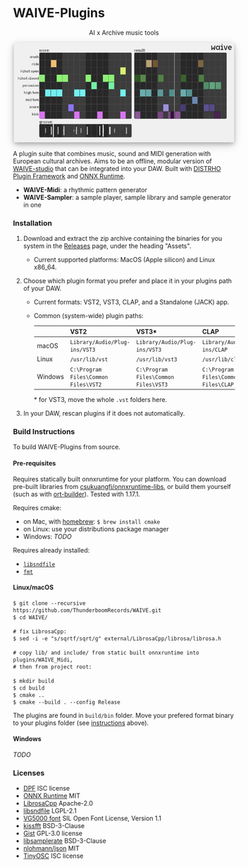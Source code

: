 # WAIVE-Plugins

<p align="center">    
AI x Archive music tools
</p>

<p align="center">
    <img 
        src="assets/screenshot.png" 
        style="border-radius: 4px; box-shadow: 0 4px 8px rgba(0, 0, 0, 0.2), 0 6px 20px 0 rgba(0, 0, 0, 0.19);"
        width="500"
    >
</p>

A plugin suite that combines music, sound and MIDI generation with European cultural archives. 
Aims to be an offline, modular version of [WAIVE-studio](https://www.waive.studio/) that can be integrated into your DAW.
Built with [DISTRHO Plugin Framework](https://github.com/DISTRHO/DPF) and [ONNX Runtime](https://github.com/microsoft/onnxruntime).

- **WAIVE-Midi**: a rhythmic pattern generator
- **WAIVE-Sampler**: a sample player, sample library and sample generator in one

### Installation
1. Download and extract the zip archive containing the binaries for you system in the [Releases](https://github.com/ThunderboomRecords/WAIVE/releases) page, under the heading "Assets".
    - Current supported platforms: MacOS (Apple silicon) and Linux x86_64.
2. Choose which plugin format you prefer and place it in your plugins path of your DAW. 
    - Current formats: VST2, VST3, CLAP, and a Standalone (JACK) app.
    - Common (system-wide) plugin paths:
      
        |          |  VST2                                 |  VST3*                               |  CLAP                                 |
        |----------|---------------------------------------|--------------------------------------|---------------------------------------|
        | macOS    | `Library/Audio/Plug-ins/VST3`         | `Library/Audio/Plug-ins/VST3`        | `Library/Audio/Plug-ins/CLAP`         |
        | Linux    | `/usr/lib/vst`                        | `/usr/lib/vst3`                      |  `/usr/lib/clap`                      |
        | Windows  | `C:\Program Files\Common Files\VST2`  | `C:\Program Files\Common Files\VST3` | `C:\Program Files\Common Files\CLAP`  |
      
       \* for VST3, move the whole `.vst` folders here. 
   
4. In your DAW, rescan plugins if it does not automatically. 

### Build Instructions
To build WAIVE-Plugins from source.

#### Pre-requisites
Requires statically built onnxruntime for your platform. You can download pre-built libraries from [csukuangfj/onnxruntime-libs](https://huggingface.co/csukuangfj/onnxruntime-libs/tree/main), or build them yourself (such as with [ort-builder](https://github.com/olilarkin/ort-builder/tree/bfbd362c9660fce9600a43732e3f8b53d5fb243a)).
Tested with 1.17.1.

Requires cmake:
- on Mac, with [homebrew](https://brew.sh/): ```$ brew install cmake```
- on Linux: use your distributions package manager
- Windows: *TODO*

Requires already installed:
- [`libsndfile`](https://libsndfile.github.io/libsndfile/)
- [`fmt`](https://fmt.dev/latest/index.html) 

#### Linux/macOS
```shell
$ git clone --recursive https://github.com/ThunderboomRecords/WAIVE.git
$ cd WAIVE/

# fix LibrosaCpp:
$ sed -i -e "s/sqrtf/sqrt/g" external/LibrosaCpp/librosa/librosa.h 

# copy lib/ and include/ from static built onnxruntime into plugins/WAIVE_Midi,
# then from project root:

$ mkdir build
$ cd build
$ cmake ..
$ cmake --build . --config Release
```

The plugins are found in ```build/bin``` folder. Move your prefered format binary to your plugins folder (see [instructions](#installation) above).

#### Windows

*TODO*


### Licenses

- [DPF](https://github.com/DISTRHO/DPF?tab=ISC-1-ov-file) ISC license
- [ONNX Runtime](https://github.com/microsoft/onnxruntime) MIT
- [LibrosaCpp](https://github.com/ewan-xu/LibrosaCpp/tree/main) Apache-2.0
- [libsndfile](https://github.com/libsndfile/libsndfile?tab=LGPL-2.1-1-ov-file) LGPL-2.1 
- [VG5000 font](https://velvetyne.fr/fonts/vg5000/) SIL Open Font License, Version 1.1
- [kissfft](https://github.com/mborgerding/kissfft) BSD-3-Clause
- [Gist](https://github.com/adamstark/Gist) GPL-3.0 license
- [libsamplerate](https://github.com/libsndfile/libsamplerate) BSD-3-Clause
- [nlohmann/json](https://github.com/nlohmann/json) MIT
- [TinyOSC](https://github.com/mhroth/tinyosc/tree/master) ISC license